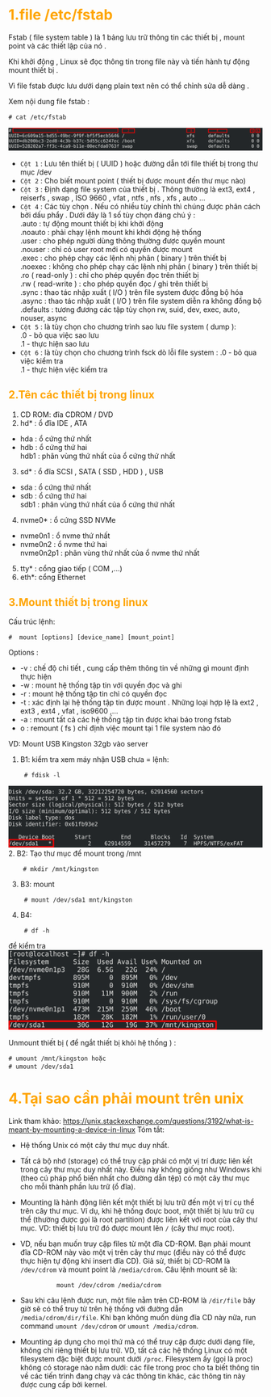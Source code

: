 <h1 style="color:orange">1.file /etc/fstab</h1>
Fstab ( file system table ) là 1 bảng lưu trữ thông tin các thiết bị , mount point và các thiết lập của nó .

Khi khởi động , Linux sẽ đọc thông tin trong file này và tiến hành tự động mount thiết bị .

Vì file fstab được lưu dưới dạng plain text nên có thể chỉnh sửa dễ dàng .

Xem nội dung file fstab :

    # cat /etc/fstab
![mount1](../img/mount1.png)
- `Cột 1` : Lưu tên thiết bị ( UUID ) hoặc đường dẫn tới file thiết bị trong thư mục /dev
- `Cột 2` : Cho biết mount point ( thiết bị được mount đến thư mục nào)
- `Cột 3` : Định dạng file system của thiết bị . Thông thường là ext3, ext4 , reiserfs , swap , ISO 9660 , vfat , ntfs , nfs , xfs , auto ...
- `Cột 4` : Các tùy chọn . Nếu có nhiều tùy chỉnh thì chúng được phân cách bởi dấu phẩy . Dưới đây là 1 số tùy chọn đáng chú ý :<br>
.auto : tự động mount thiết bị khi khởi động<br>
.noauto : phải chạy lệnh mount khi khởi động hệ thống<br>
.user : cho phép người dùng thông thường được quyền mount<br>
.nouser : chỉ có user root mới có quyền được mount<br>
.exec : cho phép chạy các lệnh nhị phân ( binary ) trên thiết bị<br>
.noexec : không cho phép chạy các lệnh nhị phân ( binary ) trên thiết bị<br>
.ro ( read-only ) : chỉ cho phép quyền đọc trên thiết bị<br>
.rw ( read-write ) : cho phép quyền đọc / ghi trên thiết bị<br>
.sync : thao tác nhập xuất ( I/O ) trên file system được đồng bộ hóa<br>
.async : thao tác nhập xuất ( I/O ) trên file system diễn ra không đồng bộ<br>
.defaults : tương đương các tập tùy chọn rw, suid, dev, exec, auto, nouser, async<br>
- `Cột 5` : là tùy chọn cho chương trình sao lưu file system ( dump ):<br>
.0 - bỏ qua việc sao lưu<br>
.1 - thực hiện sao lưu<br>
- `Cột 6` : là tùy chọn cho chương trình fsck dò lỗi file system :
.0 - bỏ qua việc kiểm tra<br>
.1 - thực hiện việc kiểm tra<br>
<h2 style="color:orange">2.Tên các thiết bị trong linux</h2>

1. CD ROM: đĩa CDROM / DVD
2. hd* : ổ đĩa IDE , ATA
- hda : ổ cứng thứ nhất
- hdb : ổ cứng thứ hai<br>
hdb1 : phân vùng thứ nhất của ổ cứng thứ nhất
3. sd* : ổ đĩa SCSI , SATA ( SSD , HDD ) , USB
- sda : ổ cứng thứ nhất
- sdb : ổ cứng thứ hai<br>
sdb1 : phân vùng thứ nhất của ổ cứng thứ nhất
4. nvme0* : ổ cứng SSD NVMe
- nvme0n1 : ổ nvme thứ nhất
- nvme0n2 : ổ nvme thứ hai<br>
nvme0n2p1 : phân vùng thứ nhất của ổ nvme thứ nhất
5. tty* : cổng giao tiếp ( COM ,...)
6. eth*: cổng Ethernet
<h2 style="color:orange">3.Mount thiết bị trong linux</h2>
Cấu trúc lệnh:

    #  mount [options] [device_name] [mount_point]
Options :
- -v : chế độ chi tiết , cung cấp thêm thông tin về những gì mount định thực hiện
- -w : mount hệ thống tập tin với quyền đọc và ghi
- -r : mount hệ thống tập tin chỉ có quyền đọc
- -t : xác định lại hệ thống tập tin được mount . Những loại hợp lệ là ext2 , ext3 , ext4 , vfat , iso9600 ,...
- -a : mount tất cả các hệ thống tập tin được khai báo trong fstab
- o : remount ( fs ) chỉ định việc mount tại 1 file system nào đó

VD: Mount USB Kingston 32gb vào server
1. B1: kiểm tra xem máy nhận USB chưa = lệnh:

        # fdisk -l
![mount2](../img/mount2.png)
2. B2: Tạo thư mục để mount trong /mnt

        # mkdir /mnt/kingston
3. B3: mount
        
        # mount /dev/sda1 mnt/kingston
4. B4: 
        
        # df -h
để kiểm tra
![mount3](../img/mount3.png)

Unmount thiết bị ( để ngắt thiết bị khỏi hệ thống ) :

    # umount /mnt/kingston hoặc
    # umount /dev/sda1

<h1 style="color:orange">4.Tại sao cần phải mount trên unix </h1>

Link tham khảo: https://unix.stackexchange.com/questions/3192/what-is-meant-by-mounting-a-device-in-linux
Tóm tắt:

- Hệ thống Unix có một cây thư mục duy nhất. 

- Tất cả bộ nhớ (storage) có thể truy cập phải có một vị trí được liên kết trong cây thư mục duy nhất này. Điều này không giống như Windows khi (theo cú pháp phổ biến nhất cho đường dẫn tệp) có một cây thư mục cho mỗi thành phần lưu trữ (ổ đĩa).

- Mounting là hành động liên kết một thiết bị lưu trữ đến một vị trí cụ thể trên cây thư mục. Ví dụ, khi hệ thống đoực boot, một thiết bị lưu trữ cụ thể (thường được gọi là root partition) được liên kết với root của cây thư mục. VD: thiết bị lưu trữ đó được mount lên `/` (cây thư mục root).

- VD, nếu bạn muốn truy cập files từ một đĩa CD-ROM. Bạn phải mount đĩa CD-ROM này vào một vị trên cây thư mục (điều này có thể được thực hiện tự động khi insert đĩa CD). Giả sử, thiết bị CD-ROM là `/dev/cdrom` và mount point là `/media/cdrom`. Câu lệnh mount sẽ là:

                mount /dev/cdrom /media/cdrom

- Sau khi câu lệnh được run, một file nằm trên CD-ROM là `/dir/file` bây giờ sẽ có thể truy từ trên hệ thống với đường dẫn `/media/cdrom/dir/file`. Khi bạn không muốn dùng đĩa CD này nữa, run command `umount /dev/cdrom` or `umount /media/cdrom`.

- Mounting áp dụng cho mọi thứ mà có thể truy cập được dưới dạng file, không chỉ riêng thiết bị lưu trữ. VD, tất cả các hệ thống Linux có một filesystem đặc biệt được mount dưới `/proc`. Filesystem ấy (gọi là proc) không có storage nào nằm dưới: các file trong proc cho ta biết thông tin về các tiến trình đang chạy và các thông tin khác, các thông tin này được cung cấp bởi kernel.